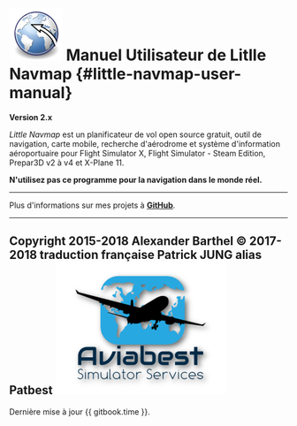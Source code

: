 # ![Little Navmap](../images/littlenavmap.svg "Little Navmap") Manuel Utilisateur de Litlle Navmap {#little-navmap-user-manual}

**Version 2.x**

_Little Navmap_ est un planificateur de vol open source gratuit, outil de navigation, carte mobile, recherche d'aérodrome et système d'information aéroportuaire pour Flight Simulator X, Flight Simulator - Steam Edition, Prepar3D v2 à v4 et X-Plane 11.

**N'utilisez pas ce programme pour la navigation dans le monde réel.**

---

Plus d'informations sur mes projets à [**GitHub**](https://albar965.github.io).

---

Copyright 2015-2018 Alexander Barthel
© 2017-2018 traduction française Patrick JUNG alias Patbest 
![Aviabest](../images/aviabest.png)
---

Dernière mise à jour {{ gitbook.time }}.



